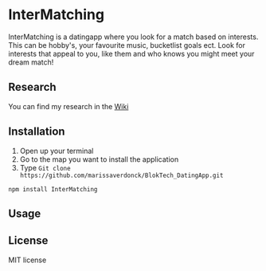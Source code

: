 # InterMatching
InterMatching is a datingapp where you look for a match based on interests. This can be hobby's, your favourite music, bucketlist goals ect. Look for interests that appeal to you, like them and who knows you might meet your dream match! 

## Research 
You can find my research in the [Wiki](https://github.com/marissaverdonck/BlokTech_DatingApp/wiki)

## Installation
1. Open up your terminal
2. Go to the map you want to install the application
3. Type
`Git clone https://github.com/marissaverdonck/BlokTech_DatingApp.git`

`npm install InterMatching`

## Usage

## License
MIT license 
